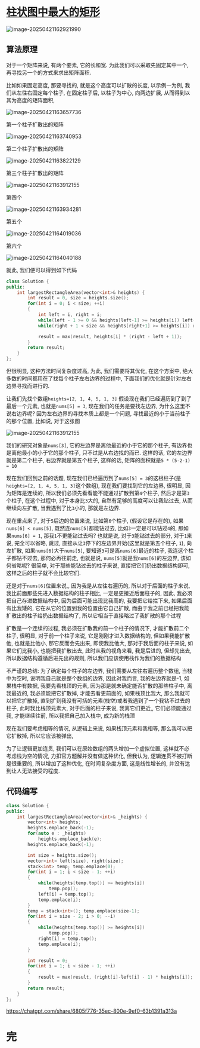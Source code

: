 # [柱状图中最大的矩形](https://leetcode.cn/problems/largest-rectangle-in-histogram/)

![image-20250421162921990](https://md-wind.oss-cn-nanjing.aliyuncs.com/md/20250421162922069.png)

## 算法原理

对于一个矩阵来说, 有两个要素, 它的长和宽. 为此我们可以采取先固定其中一个, 再寻找另一个的方式来求出矩阵面积.

比如如果固定高度, 那要寻找的, 就是这个高度可以扩散的长度, 以示例一为例, 我们从左往右固定每个柱子, 在固定柱子后, 以柱子为中心, 向两边扩展, 从而得到以其为高度的矩阵面积, 

![image-20250421163657736](https://md-wind.oss-cn-nanjing.aliyuncs.com/md/20250421163657770.png)

第一个柱子扩散出的矩阵

![image-20250421163740953](https://md-wind.oss-cn-nanjing.aliyuncs.com/md/20250421163740988.png)

第二个柱子扩散出的矩阵

![image-20250421163822129](https://md-wind.oss-cn-nanjing.aliyuncs.com/md/20250421163822174.png)

第三个柱子扩散出的矩阵

![image-20250421163912155](https://md-wind.oss-cn-nanjing.aliyuncs.com/md/20250421163912189.png)

第四个

![image-20250421163934281](https://md-wind.oss-cn-nanjing.aliyuncs.com/md/20250421163934320.png)

第五个

![image-20250421164019036](https://md-wind.oss-cn-nanjing.aliyuncs.com/md/20250421164019079.png)

第六个

![image-20250421164040188](https://md-wind.oss-cn-nanjing.aliyuncs.com/md/20250421164040224.png)

就此, 我们便可以得到如下代码

```cpp
class Solution {
public:
    int largestRectangleArea(vector<int>& heights) {
        int result = 0, size = heights.size();
        for(int i = 0; i < size; ++i)
        {
            int left = i, right = i;
            while(left - 1 >= 0 && heights[left-1] >= heights[i]) left--;
            while(right + 1 < size && heights[right+1] >= heights[i]) right++;

            result = max(result, heights[i] * (right - left + 1));
        }
        return result;
    }
};
```

但很明显, 这种方法时间复杂度过高, 为此, 我们需要将其优化, 在这个方案中, 绝大多数的时间都用在了找每个柱子左右边界的过程中, 下面我们的优化就是针对左右边界寻找而进行的.

让我们先找个数组`heights=[2, 1, 4, 5, 1, 3]`
假设现在我们已经遍历到了到了最后一个元素, 也就是`nums[5] = 3`, 现在我们的任务是要找左边界, 为什么这里不说右边界呢? 因为左右边界的寻找本质上都是一个问题, 寻找最近的小于当前柱子的那个位置, 比如说, 对于这张图

![image-20250421163912155](https://md-wind.oss-cn-nanjing.aliyuncs.com/md/20250421163912189.png)

我们的研究对象是`nums[3]`, 它的左边界是离他最近的小于它的那个柱子, 有边界也是离他最小的小于它的那个柱子, 只不过是从右边找的而已.
这样的话, 它的左边界就是第二个柱子, 右边界就是第五个柱子, 这样的话, 矩阵的面积就是`5 * (5-2-1) = 10`

现在我们回到之前的话题, 现在我们已经遍历到了`nums[5] = 3`的这根柱子(是`heights=[2, 1, 4, 5, 1, 3]`这个数组), 现在我们要找到它的左边界, 很明显, 因为矩阵是连续的, 所以我们必须先看看能不能通过扩散到第`4`个柱子, 然后才是第`3`个柱子, 在这个过程中, 对于本身比`3`大的, 自然有足够的高度可以让我钻过去, 从而继续向左扩散, 当我遇到了比`3`小的, 那就是左边界.

现在重点来了, 对于`5`后边的位置来说, 比如第`6`个柱子, (假设它是存在的), 如果`nums[6] < nums[5]`, 既然连`nums[5]`都能钻过去, 比如`3`一定是可以钻过`4`的, 那如果`nums[6] = 1`, 那我`1`不更能钻过去吗? 也就是说, 对于`3`能钻过去的部分, 对于`1`来说, 完全可以省略, 跳过, 直接从让`3`停下的左边界开始(这里就是第五个柱子, `1`), 向左扩散,                            如果`nums[6]`大于`nums[5]`, 要知道`3`可是离`nums[6]`最近的柱子, 我连这个柱子都钻不过去, 那何必再往前走, 也就是说, `nums[5]`就是我`nums[6]`的左边界,    该如何省略呢? 很简单, 对于那些能钻过去的柱子来说, 直接把它们扔出数据结构即可, 这样之后的柱子就不会比较它们. 

还是对于`nums[6]`位置来说,, 因为我是从左往右遍历的, 所以对于后面的柱子来说, 我比前面那些先进入数据结构的柱子相比, 一定是更接近后面柱子的, 因此, 我必须把自己存进数据结构中, 因为后面可能出现比我高的, 我要把它给拦下来,         如果后面有比我矮的, 它在从它的位置到我的位置由它自己扩散, 而由于我之前已经把我能扩散出的柱子给扔出数据结构了, 所以它相当于直接略过了我扩散的那个过程 

扩散是一个连续的过程, 我必须在扩散我的前一个柱子的情况下, 才能扩散前二个柱子, 很明显, 对于前一个柱子来说, 它是刚刚才进入数据结构的, 但如果我能扩散他, 也就是比他小, 那它反而会先出来, 即使我比他大, 那对于我后面的柱子来说, 如果它们比我小, 也能把我扩散出去, 此时从我的视角来看, 我是后进的, 但却先出去, 所以数据结构遵循后进先出的规则, 所以我们应该使用栈作为我们的数据结构

不严谨的总结: 为了确定每个柱子的左边界, 我们需要从左往右遍历整个数组, 当栈中为空时, 说明我自己就是整个数组的边界, 因此对我而言, 我的左边界就是-1, 如果栈中有数据, 我要先看栈顶的元素, 因为那是就未确定能否扩散的那些柱子中, 离我最近的, 我必须能把它扩散掉, 才能去看更前面的, 如果栈顶比我大, 那么我就可以把它扩散掉, 直到扩到我没有可括的元素(栈空)或者我遇到了一个我钻不过去的柱子, 此时我比栈顶元素大, 对于后面的柱子来说, 我离它们更近,, 它们必须能通过我, 才能继续往前, 所以我把自己加入栈中, 成为新的栈顶

现在我们要考虑相等的情况, 从逻辑上来说, 如果栈顶元素和我相等, 那么我可以把它扩散掉, 所以它应该被弹出, 

为了让逻辑更加连贯, 我们可以在原始数组的两头增加一个虚拟位置, 这样就不必考虑栈为空的情况, 力扣官方题解并没有做这种优化, 但我认为, 逻辑连贯不被打断是很重要的, 所以增加了这种优化, 在时间复杂度方面, 这是线性增长的, 并没有达到让人无法接受的程度.

## 代码编写

```cpp
class Solution {
public:
    int largestRectangleArea(vector<int>& _heights) {
        vector<int> heights;
        heights.emplace_back(-1);
        for(auto e : _heights)
            heights.emplace_back(e);
        heights.emplace_back(-1);

        int size = heights.size();
        vector<int> left(size), right(size);
        stack<int> temp; temp.emplace(0);
        for(int i = 1; i < size - 1; ++i)
        {
            while(heights[temp.top()] >= heights[i])
                temp.pop();
            left[i] = temp.top();
            temp.emplace(i);
        }
        temp = stack<int>(); temp.emplace(size-1);
        for(int i = size - 2; i > 0; --i)
        {
            while(heights[temp.top()] >= heights[i])
                temp.pop();
            right[i] = temp.top();
            temp.emplace(i);
        }

        int result = 0;
        for(int i = 1; i < size - 1; ++i)
        {
            result = max(result, (right[i]-left[i] - 1) * heights[i]);
        }
        return result;
    }
};
```

https://chatgpt.com/share/6805f776-35ec-800e-9ef0-63b1391a313a

# 完